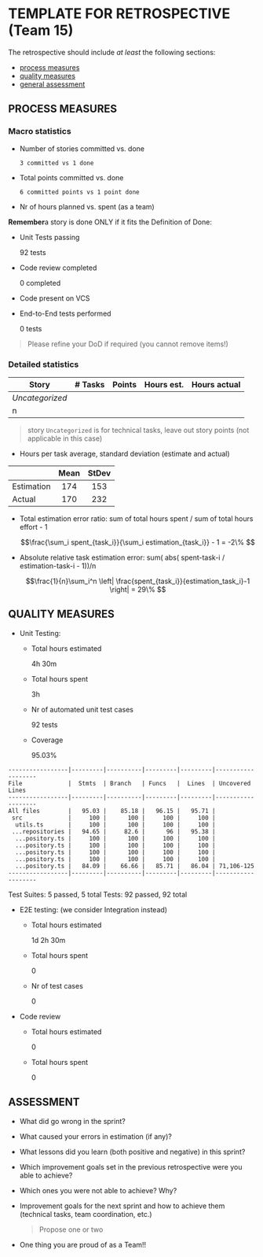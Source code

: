 TEMPLATE FOR RETROSPECTIVE (Team 15)
=====================================

The retrospective should include _at least_ the following
sections:

- [process measures](#process-measures)
- [quality measures](#quality-measures)
- [general assessment](#assessment)

## PROCESS MEASURES 

### Macro statistics

- Number of stories committed vs. done 

      3 committed vs 1 done

- Total points committed vs. done 

      6 committed points vs 1 point done

- Nr of hours planned vs. spent (as a team)



**Remember**a story is done ONLY if it fits the Definition of Done:
 
- Unit Tests passing

    92 tests

- Code review completed

    0 completed

- Code present on VCS
  

- End-to-End tests performed

    0 tests

> Please refine your DoD if required (you cannot remove items!) 

### Detailed statistics

| Story  | # Tasks | Points | Hours est. | Hours actual |
|--------|---------|--------|------------|--------------|
| _Uncategorized_   |         |       |            |              |
| n      |         |        |            |              |  

> story `Uncategorized` is for technical tasks, leave out story points (not applicable in this case)

- Hours per task average, standard deviation (estimate and actual)

|            | Mean | StDev |
| ---------- | :--: | :---: |
| Estimation | 174  |  153  |
| Actual     | 170  |  232  |

- Total estimation error ratio: sum of total hours spent / sum of total hours effort - 1

    $$\frac{\sum_i spent_{task_i}}{\sum_i estimation_{task_i}} - 1 = -2\% $$
    
- Absolute relative task estimation error: sum( abs( spent-task-i / estimation-task-i - 1))/n

    $$\frac{1}{n}\sum_i^n \left| \frac{spent_{task_i}}{estimation_task_i}-1 \right| = 29\% $$
  
## QUALITY MEASURES 

- Unit Testing:
  - Total hours estimated

      4h 30m

  - Total hours spent

      3h
  - Nr of automated unit test 
  cases

      92 tests 
  - Coverage

      95.03%

```
-----------------|---------|----------|---------|---------|-------------------
File             |  Stmts  | Branch   | Funcs   |  Lines  | Uncovered Lines   
-----------------|---------|----------|---------|---------|-------------------
All files        |   95.03 |    85.18 |   96.15 |   95.71 |                   
 src             |     100 |      100 |     100 |     100 |                   
  utils.ts       |     100 |      100 |     100 |     100 |                   
 ...repositories |   94.65 |     82.6 |      96 |   95.38 |                   
  ...pository.ts |     100 |      100 |     100 |     100 |                   
  ...pository.ts |     100 |      100 |     100 |     100 |                   
  ...pository.ts |     100 |      100 |     100 |     100 |                   
  ...pository.ts |     100 |      100 |     100 |     100 |                   
  ...pository.ts |   84.09 |    66.66 |   85.71 |   86.04 | 71,106-125        
-----------------|---------|----------|---------|---------|-------------------
```

Test Suites: 5 passed, 5 total
Tests:       92 passed, 92 total

- E2E testing: (we consider Integration instead)
  - Total hours estimated

      1d 2h 30m
  - Total hours spent

      0
  - Nr of test cases

      0
- Code review 
  - Total hours estimated 

      0
  - Total hours spent

      0
  


## ASSESSMENT

- What did go wrong in the sprint?

- What caused your errors in estimation (if any)?

- What lessons did you learn (both positive and negative) in this sprint?

- Which improvement goals set in the previous retrospective were you able to achieve? 
  
- Which ones you were not able to achieve? Why?

- Improvement goals for the next sprint and how to achieve them (technical tasks, team coordination, etc.)

  > Propose one or two

- One thing you are proud of as a Team!!